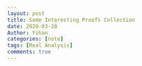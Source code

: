 ```yaml
---
layout: post
title: Some Interesting Proofs Collection
date: 2020-03-28
Author: Yihan
categories: [note]
tags: [Real Analysis]
comments: true
---
```


